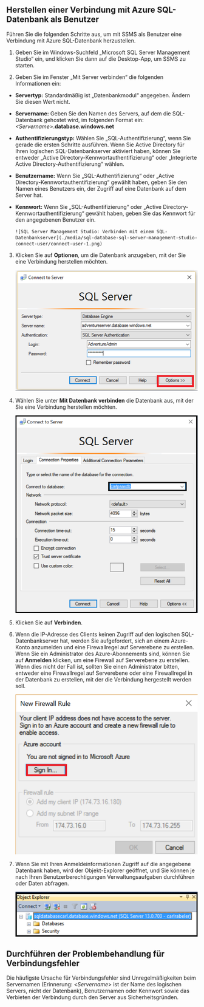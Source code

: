 ## Herstellen einer Verbindung mit Azure SQL-Datenbank als Benutzer

Führen Sie die folgenden Schritte aus, um mit SSMS als Benutzer eine Verbindung mit Azure SQL-Datenbank herzustellen.

1. Geben Sie im Windows-Suchfeld „Microsoft SQL Server Management Studio“ ein, und klicken Sie dann auf die Desktop-App, um SSMS zu starten.

2. Geben Sie im Fenster „Mit Server verbinden“ die folgenden Informationen ein:

- **Servertyp:** Standardmäßig ist „Datenbankmodul“ angegeben. Ändern Sie diesen Wert nicht.
 - **Servername:** Geben Sie den Namen des Servers, auf dem die SQL-Datenbank gehostet wird, im folgenden Format ein: *&lt;Servername>*.**database.windows.net**
 - **Authentifizierungstyp:** Wählen Sie „SQL-Authentifizierung“, wenn Sie gerade die ersten Schritte ausführen. Wenn Sie Active Directory für Ihren logischen SQL-Datenbankserver aktiviert haben, können Sie entweder „Active Directory-Kennwortauthentifizierung“ oder „Integrierte Active Directory-Authentifizierung“ wählen.
 - **Benutzername:** Wenn Sie „SQL-Authentifizierung“ oder „Active Directory-Kennwortauthentifizierung“ gewählt haben, geben Sie den Namen eines Benutzers ein, der Zugriff auf eine Datenbank auf dem Server hat.
 - **Kennwort:** Wenn Sie „SQL-Authentifizierung“ oder „Active Directory-Kennwortauthentifizierung“ gewählt haben, geben Sie das Kennwort für den angegebenen Benutzer ein.
   
       ![SQL Server Management Studio: Verbinden mit einem SQL-Datenbankserver](./media/sql-database-sql-server-management-studio-connect-user/connect-user-1.png)

3. Klicken Sie auf **Optionen**, um die Datenbank anzugeben, mit der Sie eine Verbindung herstellen möchten.

      ![SQL Server Management Studio: Verbinden mit einem SQL-Datenbankserver](./media/sql-database-sql-server-management-studio-connect-user/connect-user-2.png)
 
4. Wählen Sie unter **Mit Datenbank verbinden** die Datenbank aus, mit der Sie eine Verbindung herstellen möchten.

     ![SQL Server Management Studio: Verbinden mit einem SQL-Datenbankserver](./media/sql-database-sql-server-management-studio-connect-user/connect-user-3.png)

5. Klicken Sie auf **Verbinden**.
 
6. Wenn die IP-Adresse des Clients keinen Zugriff auf den logischen SQL-Datenbankserver hat, werden Sie aufgefordert, sich an einem Azure-Konto anzumelden und eine Firewallregel auf Serverebene zu erstellen. Wenn Sie ein Administrator des Azure-Abonnements sind, können Sie auf **Anmelden** klicken, um eine Firewall auf Serverebene zu erstellen. Wenn dies nicht der Fall ist, sollten Sie einen Administrator bitten, entweder eine Firewallregel auf Serverebene oder eine Firewallregel in der Datenbank zu erstellen, mit der die Verbindung hergestellt werden soll.
 
      ![SQL Server Management Studio: Verbinden mit einem SQL-Datenbankserver](./media/sql-database-sql-server-management-studio-connect-user/connect-user-4.png)
 
7. Wenn Sie mit Ihren Anmeldeinformationen Zugriff auf die angegebene Datenbank haben, wird der Objekt-Explorer geöffnet, und Sie können je nach Ihren Benutzerberechtigungen Verwaltungsaufgaben durchführen oder Daten abfragen.
  
      ![SQL Server Management Studio: Verbinden mit einem SQL-Datenbankserver](./media/sql-database-sql-server-management-studio-connect-user/connect-user-5.png)
      
 
## Durchführen der Problembehandlung für Verbindungsfehler

Die häufigste Ursache für Verbindungsfehler sind Unregelmäßigkeiten beim Servernamen (Erinnerung: <*Servername*> ist der Name des logischen Servers, nicht der Datenbank), Benutzernamen oder Kennwort sowie das Verbieten der Verbindung durch den Server aus Sicherheitsgründen.

<!---HONumber=AcomDC_0629_2016-->